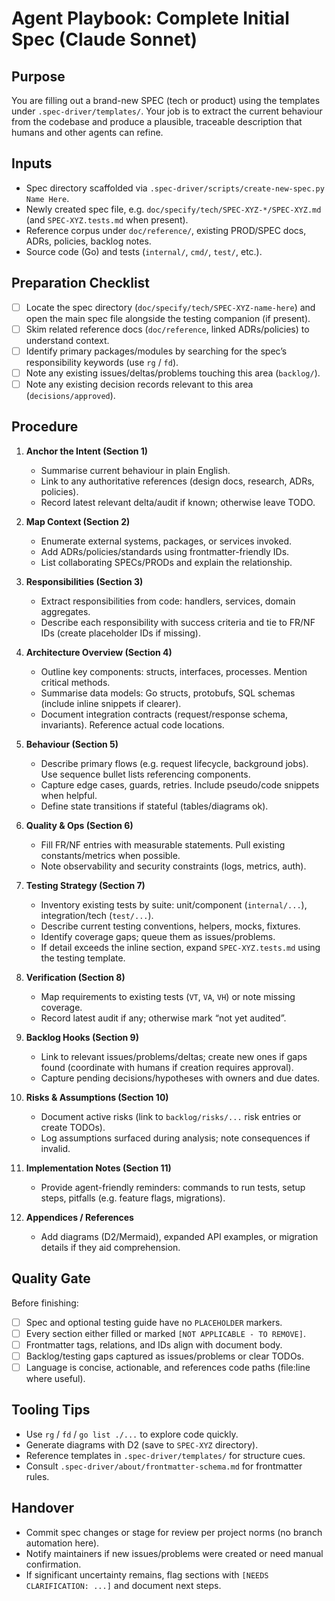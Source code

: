 # Agent Playbook: Complete Initial Spec (Claude Sonnet)

## Purpose
You are filling out a brand-new SPEC (tech or product) using the templates under `.spec-driver/templates/`. Your job is to extract the current behaviour from the codebase and produce a plausible, traceable description that humans and other agents can refine.

## Inputs
- Spec directory scaffolded via `.spec-driver/scripts/create-new-spec.py Name Here`.
- Newly created spec file, e.g. `doc/specify/tech/SPEC-XYZ-*/SPEC-XYZ.md` (and `SPEC-XYZ.tests.md` when present).
- Reference corpus under `doc/reference/`, existing PROD/SPEC docs, ADRs, policies, backlog notes.
- Source code (Go) and tests (`internal/`, `cmd/`, `test/`, etc.).

## Preparation Checklist
- [ ] Locate the spec directory (`doc/specify/tech/SPEC-XYZ-name-here`) and open the main spec file alongside the testing companion (if present).
- [ ] Skim related reference docs (`doc/reference`, linked ADRs/policies) to understand context.
- [ ] Identify primary packages/modules by searching for the spec’s responsibility keywords (use `rg` / `fd`).
- [ ] Note any existing issues/deltas/problems touching this area (`backlog/`).
- [ ] Note any existing decision records relevant to this area (`decisions/approved`).

## Procedure
1. **Anchor the Intent (Section 1)**
   - Summarise current behaviour in plain English.
   - Link to any authoritative references (design docs, research, ADRs, policies).
   - Record latest relevant delta/audit if known; otherwise leave TODO.

2. **Map Context (Section 2)**
   - Enumerate external systems, packages, or services invoked.
   - Add ADRs/policies/standards using frontmatter-friendly IDs.
   - List collaborating SPECs/PRODs and explain the relationship.

3. **Responsibilities (Section 3)**
   - Extract responsibilities from code: handlers, services, domain aggregates.
   - Describe each responsibility with success criteria and tie to FR/NF IDs (create placeholder IDs if missing).

4. **Architecture Overview (Section 4)**
   - Outline key components: structs, interfaces, processes. Mention critical methods.
   - Summarise data models: Go structs, protobufs, SQL schemas (include inline snippets if clearer).
   - Document integration contracts (request/response schema, invariants). Reference actual code locations.

5. **Behaviour (Section 5)**
   - Describe primary flows (e.g. request lifecycle, background jobs). Use sequence bullet lists referencing components.
   - Capture edge cases, guards, retries. Include pseudo/code snippets when helpful.
   - Define state transitions if stateful (tables/diagrams ok).

6. **Quality & Ops (Section 6)**
   - Fill FR/NF entries with measurable statements. Pull existing constants/metrics when possible.
   - Note observability and security constraints (logs, metrics, auth).

7. **Testing Strategy (Section 7)**
   - Inventory existing tests by suite: unit/component (`internal/...`), integration/tech (`test/...`).
   - Describe current testing conventions, helpers, mocks, fixtures.
   - Identify coverage gaps; queue them as issues/problems.
   - If detail exceeds the inline section, expand `SPEC-XYZ.tests.md` using the testing template.

8. **Verification (Section 8)**
   - Map requirements to existing tests (`VT`, `VA`, `VH`) or note missing coverage.
   - Record latest audit if any; otherwise mark “not yet audited”.

9. **Backlog Hooks (Section 9)**
   - Link to relevant issues/problems/deltas; create new ones if gaps found (coordinate with humans if creation requires approval).
   - Capture pending decisions/hypotheses with owners and due dates.

10. **Risks & Assumptions (Section 10)**
    - Document active risks (link to `backlog/risks/...` risk entries or create TODOs).
    - Log assumptions surfaced during analysis; note consequences if invalid.

11. **Implementation Notes (Section 11)**
    - Provide agent-friendly reminders: commands to run tests, setup steps, pitfalls (e.g. feature flags, migrations).

12. **Appendices / References**
    - Add diagrams (D2/Mermaid), expanded API examples, or migration details if they aid comprehension.

## Quality Gate
Before finishing:
- [ ] Spec and optional testing guide have no `PLACEHOLDER` markers.
- [ ] Every section either filled or marked `[NOT APPLICABLE - TO REMOVE]`.
- [ ] Frontmatter tags, relations, and IDs align with document body.
- [ ] Backlog/testing gaps captured as issues/problems or clear TODOs.
- [ ] Language is concise, actionable, and references code paths (file:line where useful).

## Tooling Tips
- Use `rg` / `fd` / `go list ./...` to explore code quickly.
- Generate diagrams with D2 (save to `SPEC-XYZ` directory).
- Reference templates in `.spec-driver/templates/` for structure cues.
- Consult `.spec-driver/about/frontmatter-schema.md` for frontmatter rules.

## Handover
- Commit spec changes or stage for review per project norms (no branch automation here).
- Notify maintainers if new issues/problems were created or need manual confirmation.
- If significant uncertainty remains, flag sections with `[NEEDS CLARIFICATION: ...]` and document next steps.